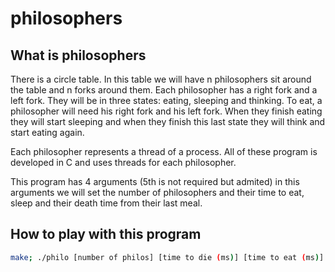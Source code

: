 # philosophers

## What is philosophers
There is a circle table. In this table we will have n philosophers sit around the table and n forks around them. Each philosopher has a right fork and a left fork. They will be in three states: eating, sleeping and thinking. To eat, a philosopher will need his right fork and his left fork. When they finish eating they will start sleeping and when they finish this last state they will think and start eating again. 

Each philosopher represents a thread of a process. All of these program is developed in C and uses threads for each philosopher.

This program has 4 arguments (5th is not required but admited) in this arguments we will set the number of philosophers and their time to eat, sleep and their death time from their last meal.

## How to play with this program
```bash
make; ./philo [number of philos] [time to die (ms)] [time to eat (ms)] [time to sleep (ms)] ([number of meals of each philo])
```

